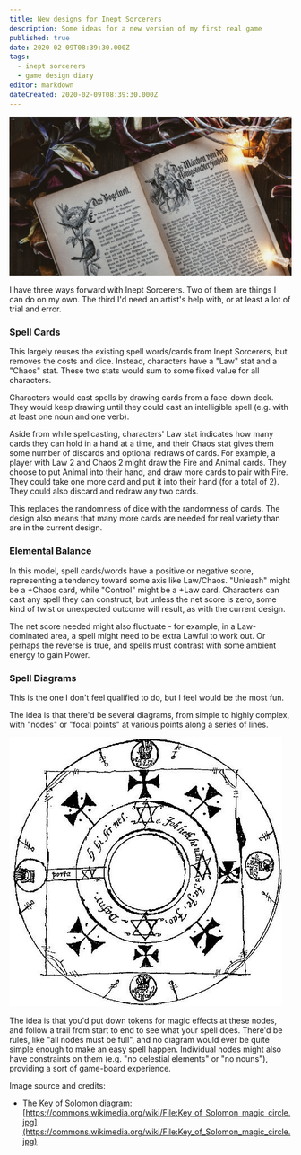 ```yaml
---
title: New designs for Inept Sorcerers
description: Some ideas for a new version of my first real game
published: true
date: 2020-02-09T08:39:30.000Z
tags:
  - inept sorcerers
  - game design diary
editor: markdown
dateCreated: 2020-02-09T08:39:30.000Z
---
```


![Featured Image](two-workable-designs-for-inept-sorcerers.jpg)

I have three ways forward with Inept Sorcerers. Two of them are things I can do on my own. The third I'd need an artist's help with, or at least a lot of trial and error.

### Spell Cards

This largely reuses the existing spell words/cards from Inept Sorcerers, but removes the costs and dice. Instead, characters have a "Law" stat and a "Chaos" stat. These two stats would sum to some fixed value for all characters.

Characters would cast spells by drawing cards from a face-down deck. They would keep drawing until they could cast an intelligible spell (e.g. with at least one noun and one verb).

Aside from while spellcasting, characters' Law stat indicates how many cards they can hold in a hand at a time, and their Chaos stat gives them some number of discards and optional redraws of cards. For example, a player with Law 2 and Chaos 2 might draw the Fire and Animal cards. They choose to put Animal into their hand, and draw more cards to pair with Fire. They could take one more card and put it into their hand (for a total of 2). They could also discard and redraw any two cards.

This replaces the randomness of dice with the randomness of cards. The design also means that many more cards are needed for real variety than are in the current design.

### Elemental Balance

In this model, spell cards/words have a positive or negative score, representing a tendency toward some axis like Law/Chaos. "Unleash" might be a +Chaos card, while "Control" might be a +Law card. Characters can cast any spell they can construct, but unless the net score is zero, some kind of twist or unexpected outcome will result, as with the current design.

The net score needed might also fluctuate - for example, in a Law-dominated area, a spell might need to be extra Lawful to work out. Or perhaps the reverse is true, and spells must contrast with some ambient energy to gain Power.

### Spell Diagrams

This is the one I don't feel qualified to do, but I feel would be the most fun.

The idea is that there'd be several diagrams, from simple to highly complex, with "nodes" or "focal points" at various points along a series of lines.

![](487px-Key_of_Solomon_magic_circle.jpg)

The idea is that you'd put down tokens for magic effects at these nodes, and follow a trail from start to end to see what your spell does. There'd be rules, like "all nodes must be full", and no diagram would ever be quite simple enough to make an easy spell happen. Individual nodes might also have constraints on them (e.g. "no celestial elements" or "no nouns"), providing a sort of game-board experience.

Image source and credits:

* The Key of Solomon diagram: [https://commons.wikimedia.org/wiki/File:Key_of_Solomon_magic_circle.jpg](https://commons.wikimedia.org/wiki/File:Key_of_Solomon_magic_circle.jpg)


    